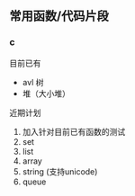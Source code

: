 ## 常用函数/代码片段

### c

目前已有

- avl 树
- 堆（大小堆）

近期计划

1. 加入针对目前已有函数的测试
2. set
3. list
4. array
5. string (支持unicode)
6. queue

<br/>

